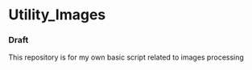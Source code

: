 # Utility_Images

### Draft

This repository is for my own basic script related to images processing
